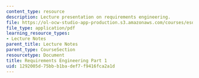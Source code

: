 ```yaml
---
content_type: resource
description: Lecture presentation on requirements engineering.
file: https://ol-ocw-studio-app-production.s3.amazonaws.com/courses/esd-33-systems-engineering-summer-2010/1292005d75bbb1badef7f9416fca2a1d_MITESD_33SUM10_lec04a.pdf
file_type: application/pdf
learning_resource_types:
- Lecture Notes
parent_title: Lecture Notes
parent_type: CourseSection
resourcetype: Document
title: Requirements Engineering Part 1
uid: 1292005d-75bb-b1ba-def7-f9416fca2a1d
---
```

